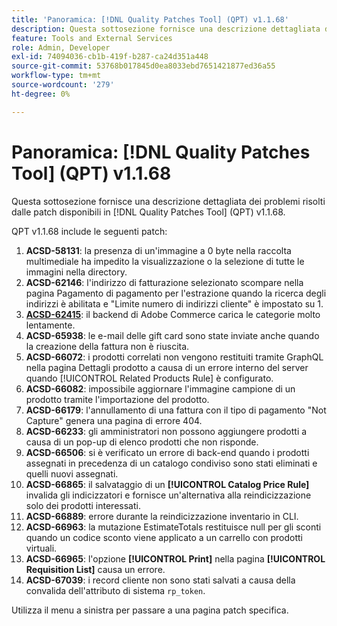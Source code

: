 ```yaml
---
title: 'Panoramica: [!DNL Quality Patches Tool] (QPT) v1.1.68'
description: Questa sottosezione fornisce una descrizione dettagliata dei problemi risolti dalle patch disponibili in  [!DNL Quality Patches Tool] (QPT) v1.1.68.
feature: Tools and External Services
role: Admin, Developer
exl-id: 74094036-cb1b-419f-b287-ca24d351a448
source-git-commit: 53768b017845d0ea8033ebd7651421877ed36a55
workflow-type: tm+mt
source-wordcount: '279'
ht-degree: 0%

---
```


# Panoramica: [!DNL Quality Patches Tool] (QPT) v1.1.68

Questa sottosezione fornisce una descrizione dettagliata dei problemi risolti dalle patch disponibili in [!DNL Quality Patches Tool] (QPT) v1.1.68.

QPT v1.1.68 include le seguenti patch:
1. **ACSD-58131**: la presenza di un&#39;immagine a 0 byte nella raccolta multimediale ha impedito la visualizzazione o la selezione di tutte le immagini nella directory.
1. **ACSD-62146**: l&#39;indirizzo di fatturazione selezionato scompare nella pagina Pagamento di pagamento per l&#39;estrazione quando la ricerca degli indirizzi è abilitata e &quot;Limite numero di indirizzi cliente&quot; è impostato su 1.
1. **[ACSD-62415](/help/tools/quality-patches-tool/patches-available-in-qpt/v1-1-68/acsd-62415-adobe-commerce-backend-loads-categories-very-slowly.md)**: il backend di Adobe Commerce carica le categorie molto lentamente.
1. **ACSD-65938**: le e-mail delle gift card sono state inviate anche quando la creazione della fattura non è riuscita.
1. **ACSD-66072**: i prodotti correlati non vengono restituiti tramite GraphQL nella pagina Dettagli prodotto a causa di un errore interno del server quando [!UICONTROL Related Products Rule] è configurato.
1. **ACSD-66082**: impossibile aggiornare l&#39;immagine campione di un prodotto tramite l&#39;importazione del prodotto.
1. **ACSD-66179**: l&#39;annullamento di una fattura con il tipo di pagamento &quot;Not Capture&quot; genera una pagina di errore 404.
1. **ACSD-66233**: gli amministratori non possono aggiungere prodotti a causa di un pop-up di elenco prodotti che non risponde.
1. **ACSD-66506**: si è verificato un errore di back-end quando i prodotti assegnati in precedenza di un catalogo condiviso sono stati eliminati e quelli nuovi assegnati.
1. **ACSD-66865**: il salvataggio di un **[!UICONTROL Catalog Price Rule]** invalida gli indicizzatori e fornisce un&#39;alternativa alla reindicizzazione solo dei prodotti interessati.
1. **ACSD-66889**: errore durante la reindicizzazione inventario in CLI.
1. **ACSD-66963**: la mutazione EstimateTotals restituisce null per gli sconti quando un codice sconto viene applicato a un carrello con prodotti virtuali.
1. **ACSD-66965**: l&#39;opzione **[!UICONTROL Print]** nella pagina **[!UICONTROL Requisition List]** causa un errore.
1. **ACSD-67039**: i record cliente non sono stati salvati a causa della convalida dell&#39;attributo di sistema `rp_token`.


Utilizza il menu a sinistra per passare a una pagina patch specifica.
